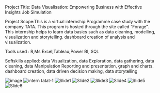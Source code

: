  
Project Title: Data Visualisation: Empowering Business with Effective Insights Job Simulation

Project Scope:This is a virtual internship Programme case study with the company TATA.
  This program is hosted through the site called “Forage”. This internship helps to learn 
  data basics such as data cleaning, modelling, visualization and storytelling.
  dashboard creation of analysis and visualization.
  
Tools used : R,Ms Excel,Tableau,Power BI, SQL

Softskills applied: data Visualization, data Exploration, data gathering, data cleaning, data Manipulation
  Reporting and presentation, graph and charts. dashboard creation, data driven decision making, data storytelling

![image](https://github.com/user-attachments/assets/8f6264ad-869b-4794-a9c7-645d255ac31b)
![intern tatat-1](https://github.com/user-attachments/assets/24c906b6-904e-4b09-8af0-6e47993ec04d)
![Slide1](https://github.com/user-attachments/assets/7937c26e-b39d-44e1-bf76-3d5b6a639336)
![Slide2](https://github.com/user-attachments/assets/d0ea85a8-6f77-4488-9fca-d3f679cbea5d)
![Slide3](https://github.com/user-attachments/assets/6be1e02c-63ec-4d6d-9bf5-211415485128)
![Slide4](https://github.com/user-attachments/assets/549195fb-016f-48e1-b214-5b82f48da038)
![Slide5](https://github.com/user-attachments/assets/a600370f-a7e8-4ab2-ae01-8d70e707867a)
![Slide6](https://github.com/user-attachments/assets/d2947fd1-d7db-49c4-b4e6-79d067b5c71d)
